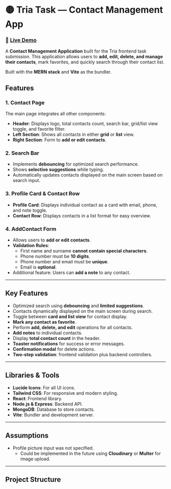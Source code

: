 # 🟡 Tria Task — Contact Management App  
### 🔗 [Live Demo](https://tria-contact-frontend.vercel.app/)

A **Contact Management Application** built for the Tria frontend task submission. This application allows users to **add, edit, delete, and manage their contacts**, mark favorites, and quickly search through their contact list.  

Built with the **MERN stack** and **Vite** as the bundler.

## Features

### 1. Contact Page
The main page integrates all other components:  
- **Header**: Displays logo, total contacts count, search bar, grid/list view toggle, and favorite filter.  
- **Left Section**: Shows all contacts in either **grid** or **list** view.  
- **Right Section**: Form to **add or edit contacts**.

### 2. Search Bar
- Implements **debouncing** for optimized search performance.  
- Shows **selective suggestions** while typing.  
- Automatically updates contacts displayed on the main screen based on search input.  

### 3. Profile Card & Contact Row
- **Profile Card**: Displays individual contact as a card with email, phone, and note toggle.  
- **Contact Row**: Displays contacts in a list format for easy overview.  

### 4. AddContact Form
- Allows users to **add or edit contacts**.  
- **Validation Rules**:
  - First name and surname **cannot contain special characters**.  
  - Phone number must be **10 digits**.  
  - Phone number and email must be **unique**.  
  - Email is **optional**.  
- Additional feature: Users can **add a note** to any contact.

---

## Key Features
- Optimized search using **debouncing** and **limited suggestions**.  
- Contacts dynamically displayed on the main screen during search.  
- Toggle between **card and list view** for contact display.  
- **Mark any contact as favorite**.  
- Perform **add, delete, and edit** operations for all contacts.  
- **Add notes** to individual contacts.  
- Display **total contact count** in the header.  
- **Toaster notifications** for success or error messages.  
- **Confirmation modal** for delete actions.  
- **Two-step validation**: frontend validation plus backend controllers.

---

## Libraries & Tools
- **Lucide Icons**: For all UI icons.  
- **Tailwind CSS**: For responsive and modern styling.  
- **React**: Frontend library.  
- **Node.js & Express**: Backend API.  
- **MongoDB**: Database to store contacts.  
- **Vite**: Bundler and development server.

---

## Assumptions
- Profile picture input was not specified.  
  - Could be implemented in the future using **Cloudinary** or **Multer** for image upload.  

---

## Project Structure
